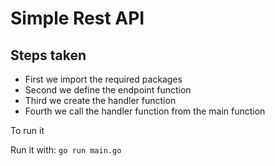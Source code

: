 # Simple Rest API
## Steps taken
<ul>
  <li>First we import the required packages</li>
  <li>Second we define the endpoint function</li>
  <li>Third we create the handler function</li>
  <li>Fourth we call the handler function from the main function</li>
</ul
<p>To run it</p>

Run it with: `go run main.go`

